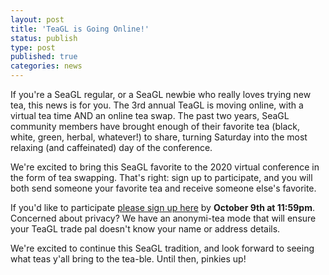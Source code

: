 ```yaml
---
layout: post
title: 'TeaGL is Going Online!'
status: publish
type: post
published: true
categories: news
---
```


If you're a SeaGL regular, or a SeaGL newbie who really loves trying new tea, this news is for you. The 3rd annual TeaGL is moving online, with a virtual tea time AND an online tea swap. The past two years, SeaGL community members have brought enough of their favorite tea (black, white, green, herbal, whatever!) to share, turning Saturday into the most relaxing (and caffeinated) day of the conference.

We're excited to bring this SeaGL favorite to the 2020 virtual conference in the form of tea
swapping. That's right: sign up to participate, and you will both send someone your favorite tea and
receive someone else's favorite.

If you'd like to participate [please sign up
here](https://gnu-cloud.yourownnet.cloud/apps/forms/qsiw2pCb5sKPPaCg) by **October 9th at 11:59pm**.
Concerned about privacy? We have an anonymi-tea mode that will ensure your TeaGL trade pal doesn't
know your name or address details. 

We're excited to continue this SeaGL tradition, and look forward to seeing what teas y'all bring to
the tea-ble. Until then, pinkies up!
